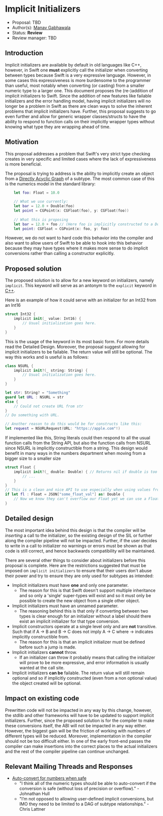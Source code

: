 # Implicit Initializers 

* Proposal: TBD
* Author(s): [Manav Gabhawala](https://github.com/manavgabhawala)
* Status: **Review**
* Review manager: TBD

## Introduction

Implicit initializers are available by default in old languages like C++, however, in Swift one **must** explicitly call the initializer when converting between types because Swift is a very expressive language. However, in some cases this expressiveness is more burdensome to the programmer than useful, most notably when converting (or casting) from a smaller numeric type to a larger one. This document proposes the (re-)addition of implicit initializers to Swift. Since the addition of new features like failable initializers and the error handling model, having implicit initializers will no longer be a problem in Swift as there are clean ways to solve the inherent problems that implicit initializers have. Further, this proposal suggests to go even further and allow for generic wrapper classes/structs to have the ability to respond to function calls on their implicitly wrapper types without knowing what type they are wrapping ahead of time.

## Motivation

This proposal addresses a problem that Swift's very strict type checking creates in very specific and limited cases where the lack of expressiveness is more beneficial. 

The proposal is trying to address is the ability to implicitly create an object from a [Directly Acyclic Graph](https://en.wikipedia.org/wiki/Directed_acyclic_graph) of a subtype. The most common case of this is the numerics model in the standard library:

```swift
	let foo: Float = 10.0
	
	// What we use currently:
	let bar = 12.0 + Double(foo) 
	let point = CGPoint(x: CGFloat(foo), y: CGFloat(foo))
	
	// What this is proposing
	let bar = 12.0 + foo // (Here foo is implicitly constructed to a Double like above but is done by the compiler)
	let point: CGFloat = CGPoint(x: foo, y: foo)
```
However, we do not want to hard code this behavior into the compiler and also want to allow users of Swift to be able to hook into this behavior because they may have types where it makes more sense to do implicit conversions rather than calling a constructor explicitly. 

## Proposed solution

The proposed solution is to allow for a new keyword on initializers, namely `implicit`. This keyword will serve as an antonym to the `explicit` keyword in [C++](http://en.cppreference.com/w/cpp/language/explicit). 

Here is an example of how it could serve with an initializer for an Int32 from an Int16

```swift
struct Int32 {
	implicit init(_ value: Int16) {
		// Usual initialization goes here.
	}
}
```

This is the usage of the keyword in its most basic form. For more details read the Detailed Design.
Moreover, the proposal suggest allowing for implicit initializers to be failable. The return value will still be optional. The way this works and is useful is as follows:

```swift
class NSURL {
	implicit init?(_ string: String) { 
		// Usual initialization goes here.
	}
}

let str: String? = "Something"
guard let URL : NSURL = str
else {
	// Could not create URL from str
}
// Do something with URL.

// Another reason to do this would be for constructs like this:
let request = NSURLRequest(URL: "https://apple.com"!)

```
If implemented like this, String literals could then respond to all the usual function calls from the String API, but also the function calls from NSURL since NSURL is implicitly constructible from a string.
This design would benefit in many ways in the numbers department when moving from a bigger size to a smaller size

```swift
struct Float {
	implicit init?(_ double: Double) { // Returns nil if double is too big to fit in a Float 
		// ...
	}
}
// This is a clean and nice API to use especially when using values from an untrusted source like JSON.
if let fl : Float = JSON["some_float_val"] as! Double { 
	// Now we know they can't overflow our Float yet we can use a Float as wanted.
}
```


## Detailed design

The most important idea behind this design is that the compiler will be *inserting* a call to the initializer, so the existing design of the SIL or further along the compiler pipeline will not be impacted. Further, if the user decides to write in a call to initializer no warnings or errors must be shown as that code is still correct, and hence backwards compatibility will be maintained.

There are several other things to consider about initializers before this proposal is complete. Here are the restrictions suggested that must be imposed on `implicit initializers` to ensure that their users don't abuse their power and try to ensure they are only used for subtypes as intended:
 
- Implicit initializers must have **one** and only one parameter.
	- The reason for this is that Swift doesn't support multiple inheritance and so only a 'single' super-types will exist and so it must only be possible to create the new object from a single other object.
- Implicit initializers must have an unnamed parameter.
	- The reasoning behind this is that only if converting between two types is clear enough for an initializer without a label should there exist an implicit initializer for that type conversion.
- Implicit constructors operate at a single level only and are **not** transitive. Such that if A -> B and B -> C does not imply A -> C where -> indicates implicitly constructible from.
	- The reason for this is that an implicit initializer must be defined before such a jump is made.
- Implicit initializers **cannot** throw.
	- If an initializer can throw it probably means that calling the initializer will prove to be more expressive, and error information is usually wanted at the call site.
- Implicit initializers **can be** failable. The return value will still remain optional and so if implicitly constructed (even from a non optional value) the object created will be optional.


## Impact on existing code

Prewritten code will not be impacted in any way by this change, however, the stdlib and other frameworks will have to be updated to support implicit initializers. Further, since the proposed solution is for the compiler to make these conversions itself, the ABI will not be impacted in any way either. However, the biggest gain will be the friction of working with numbers of different types will be reduced. 
Moreover, implementation in the compiler should not be too difficult either. In one of the early front-end passes the compiler can make insertions into the correct places to the actual initializers and the rest of the compiler pipeline can continue unchanged.

## Relevant Mailing Threads and Responses
 
- [Auto-convert for numbers when safe](https://lists.swift.org/pipermail/swift-evolution/2015-December/000345.html)
	- "I think all of the numeric types should be able to auto-convert if the conversion is safe (without loss of precision or overflow)." - Johnathan Hull  
	- "I’m not opposed to allowing user-defined implicit conversions, but IMO they need to be limited to a DAG of subtype relationships." - Chris Lattner
	
